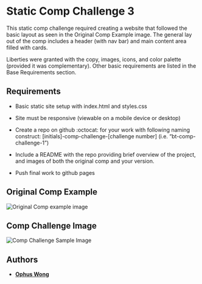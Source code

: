 # Static Comp Challenge 3

This static comp challenge required creating a website that followed the basic layout as seen in the Original Comp Example image. The general lay out of the comp includes a header (with nav bar) and main content area filled with cards.

Liberties were granted with the copy, images, icons, and color palette (provided it was complementary). Other basic requirements are listed in the Base Requirements section. 

## Requirements

* Basic static site setup with index.html and styles.css

* Site must be responsive (viewable on a mobile device or desktop)

* Create a repo on github :octocat: for your work with following naming construct: [initials]-comp-challenge-[challenge number] (i.e. “bt-comp-challenge-1”)

* Include a README with the repo providing brief overview of the project, and images of both the original comp and your version.

* Push final work to github pages



## Original Comp Example

![Original Comp example image](http://frontend.turing.io/assets/images/static-comp-challenge-3.jpg)

## Comp Challenge Image

![Comp Challenge Sample Image](https://imgur.com/gOaQyvv)

## Authors

* [**Ophus Wong**](https://github.com/OphDub)
